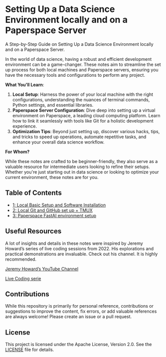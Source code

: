 # Setting Up a Data Science Environment locally and on a Paperspace Server

A Step-by-Step Guide on Setting Up a Data Science Environment locally and on a Paperspace Server.

In the world of data science, having a robust and efficient development environment can be a game-changer. These notes aim to streamline the set up process for both local machines and Paperspace servers, ensuring you have the necessary tools and configurations to perform any project. 

**What You'll Learn**:

1. **Local Setup**: Harness the power of your local machine with the right configurations, understanding the nuances of terminal commands, Python settings, and essential libraries.
2. **Paperspace Server Configuration**: Dive deep into setting up a virtual environment on Paperspace, a leading cloud computing platform. Learn how to link it seamlessly with tools like Git for a holistic development experience.
3. **Optimization Tips**: Beyond just setting up, discover various hacks, tips, and tricks to speed up operations, automate repetitive tasks, and enhance your overall data science workflow.

**For Whom?** 

While these notes are crafted to be beginner-friendly, they also serve as a valuable resource for intermediate users looking to refine their setups. Whether you're just starting out in data science or looking to optimize your current environment, these notes are for you.

## Table of Contents

 - [1: Local Basic Setup and Software Installation](notes/1_basic_setup.md) 
 - [2: Local Git and GitHub set up + TMUX](notes/2_git.md)
 - [3: Paperspace FastAI environment setup](notes/3_paperspace.md)

## Useful Resources

A lot of insights and details in these notes were inspired by Jeremy Howard’s series of live coding sessions from 2022. His explorations and practical demonstrations are invaluable. Check out his channel. It is highly recommended. 

[Jeremy Howard’s YouTube Channel](https://www.youtube.com/@howardjeremyp)

[Live Coding serie](https://www.youtube.com/playlist?list=PLfYUBJiXbdtSLBPJ1GMx-sQWf6iNhb8mM)

## Contributions

While this repository is primarily for personal reference, contributions or suggestions to improve the content, fix errors, or add valuable references are always welcome! Please create an issue or a pull request.

## License
This project is licensed under the Apache License, Version 2.0. See the [LICENSE](LICENSE) file for details.

